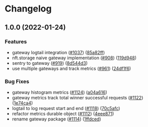 # Changelog

## 1.0.0 (2022-01-24)


### Features

* gateway logtail integration ([#1037](https://www.github.com/nftstorage/nft.storage/issues/1037)) ([85a82ff](https://www.github.com/nftstorage/nft.storage/commit/85a82ff0783399368572c158962618a41081d703))
* nft.storage naive gateway implementation ([#908](https://www.github.com/nftstorage/nft.storage/issues/908)) ([119d948](https://www.github.com/nftstorage/nft.storage/commit/119d948681da11bcae250f19d8b3eae04e5992b4))
* sentry to gateway ([#919](https://www.github.com/nftstorage/nft.storage/issues/919)) ([8d544d3](https://www.github.com/nftstorage/nft.storage/commit/8d544d3bc5d969b2f3a5ef988b0d3c35b1092602))
* use multiple gateways and track metrics ([#961](https://www.github.com/nftstorage/nft.storage/issues/961)) ([24df1f6](https://www.github.com/nftstorage/nft.storage/commit/24df1f69d481ecb07bdbde237af837a812773e3e))


### Bug Fixes

* gateway histogram metrics ([#1124](https://www.github.com/nftstorage/nft.storage/issues/1124)) ([a04a616](https://www.github.com/nftstorage/nft.storage/commit/a04a616b3c42d5ea83494175cdf19b0cd121d5ab))
* gateway metrics track total winner successful requests ([#1122](https://www.github.com/nftstorage/nft.storage/issues/1122)) ([1e74ca4](https://www.github.com/nftstorage/nft.storage/commit/1e74ca477ab71cb37e90620312369321601c890f))
* logtail to log request start and end ([#1118](https://www.github.com/nftstorage/nft.storage/issues/1118)) ([70c5afc](https://www.github.com/nftstorage/nft.storage/commit/70c5afca51dec29b55b1683208601e8839f0361a))
* refactor metrics durable object ([#1112](https://www.github.com/nftstorage/nft.storage/issues/1112)) ([4eee871](https://www.github.com/nftstorage/nft.storage/commit/4eee8715cbd22c6ff05ff539ecae98f01cc1c320))
* rename gateway package ([#1114](https://www.github.com/nftstorage/nft.storage/issues/1114)) ([1ffdced](https://www.github.com/nftstorage/nft.storage/commit/1ffdced29054a105e9ffc4e03ed200911162c854))

